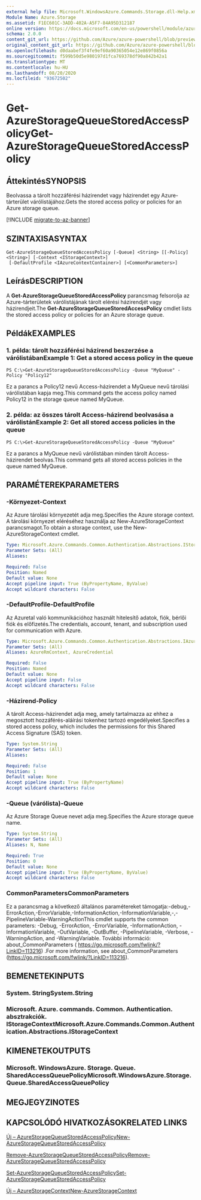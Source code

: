 ```yaml
---
external help file: Microsoft.WindowsAzure.Commands.Storage.dll-Help.xml
Module Name: Azure.Storage
ms.assetid: F1EC601C-3ADD-402A-A5F7-84A95D312187
online version: https://docs.microsoft.com/en-us/powershell/module/azure.storage/get-azurestoragequeuestoredaccesspolicy
schema: 2.0.0
content_git_url: https://github.com/Azure/azure-powershell/blob/preview/src/Storage/Commands.Storage/help/Get-AzureStorageQueueStoredAccessPolicy.md
original_content_git_url: https://github.com/Azure/azure-powershell/blob/preview/src/Storage/Commands.Storage/help/Get-AzureStorageQueueStoredAccessPolicy.md
ms.openlocfilehash: d0daabef3f4fe9ef60a90365054e12e869f0856a
ms.sourcegitcommit: f599b50d5e980197d1fca769378df90a842b42a1
ms.translationtype: MT
ms.contentlocale: hu-HU
ms.lasthandoff: 08/20/2020
ms.locfileid: "93672502"
---
```

# <span data-ttu-id="4068f-101">Get-AzureStorageQueueStoredAccessPolicy</span><span class="sxs-lookup"><span data-stu-id="4068f-101">Get-AzureStorageQueueStoredAccessPolicy</span></span>

## <span data-ttu-id="4068f-102">Áttekintés</span><span class="sxs-lookup"><span data-stu-id="4068f-102">SYNOPSIS</span></span>
<span data-ttu-id="4068f-103">Beolvassa a tárolt hozzáférési házirendet vagy házirendet egy Azure-tárterület várólistájához.</span><span class="sxs-lookup"><span data-stu-id="4068f-103">Gets the stored access policy or policies for an Azure storage queue.</span></span>

[!INCLUDE [migrate-to-az-banner](../../includes/migrate-to-az-banner.md)]

## <span data-ttu-id="4068f-104">SZINTAXISA</span><span class="sxs-lookup"><span data-stu-id="4068f-104">SYNTAX</span></span>

```
Get-AzureStorageQueueStoredAccessPolicy [-Queue] <String> [[-Policy] <String>] [-Context <IStorageContext>]
 [-DefaultProfile <IAzureContextContainer>] [<CommonParameters>]
```

## <span data-ttu-id="4068f-105">Leírás</span><span class="sxs-lookup"><span data-stu-id="4068f-105">DESCRIPTION</span></span>
<span data-ttu-id="4068f-106">A **Get-AzureStorageQueueStoredAccessPolicy** parancsmag felsorolja az Azure-tárterületek várólistájának tárolt elérési házirendjét vagy házirendjeit.</span><span class="sxs-lookup"><span data-stu-id="4068f-106">The **Get-AzureStorageQueueStoredAccessPolicy** cmdlet lists the stored access policy or policies for an Azure storage queue.</span></span>

## <span data-ttu-id="4068f-107">Példák</span><span class="sxs-lookup"><span data-stu-id="4068f-107">EXAMPLES</span></span>

### <span data-ttu-id="4068f-108">1. példa: tárolt hozzáférési házirend beszerzése a várólistában</span><span class="sxs-lookup"><span data-stu-id="4068f-108">Example 1: Get a stored access policy in the queue</span></span>
```
PS C:\>Get-AzureStorageQueueStoredAccessPolicy -Queue "MyQueue" -Policy "Policy12"
```

<span data-ttu-id="4068f-109">Ez a parancs a Policy12 nevű Access-házirendet a MyQueue nevű tárolási várólistában kapja meg.</span><span class="sxs-lookup"><span data-stu-id="4068f-109">This command gets the access policy named Policy12 in the storage queue named MyQueue.</span></span>

### <span data-ttu-id="4068f-110">2. példa: az összes tárolt Access-házirend beolvasása a várólistán</span><span class="sxs-lookup"><span data-stu-id="4068f-110">Example 2: Get all stored access policies in the queue</span></span>
```
PS C:\>Get-AzureStorageQueueStoredAccessPolicy -Queue "MyQueue"
```

<span data-ttu-id="4068f-111">Ez a parancs a MyQueue nevű várólistában minden tárolt Access-házirendet beolvas.</span><span class="sxs-lookup"><span data-stu-id="4068f-111">This command gets all stored access policies in the queue named MyQueue.</span></span>

## <span data-ttu-id="4068f-112">PARAMÉTEREK</span><span class="sxs-lookup"><span data-stu-id="4068f-112">PARAMETERS</span></span>

### <span data-ttu-id="4068f-113">-Környezet</span><span class="sxs-lookup"><span data-stu-id="4068f-113">-Context</span></span>
<span data-ttu-id="4068f-114">Az Azure tárolási környezetét adja meg.</span><span class="sxs-lookup"><span data-stu-id="4068f-114">Specifies the Azure storage context.</span></span>
<span data-ttu-id="4068f-115">A tárolási környezet eléréséhez használja az New-AzureStorageContext parancsmagot.</span><span class="sxs-lookup"><span data-stu-id="4068f-115">To obtain a storage context, use the New-AzureStorageContext cmdlet.</span></span>

```yaml
Type: Microsoft.Azure.Commands.Common.Authentication.Abstractions.IStorageContext
Parameter Sets: (All)
Aliases:

Required: False
Position: Named
Default value: None
Accept pipeline input: True (ByPropertyName, ByValue)
Accept wildcard characters: False
```

### <span data-ttu-id="4068f-116">-DefaultProfile</span><span class="sxs-lookup"><span data-stu-id="4068f-116">-DefaultProfile</span></span>
<span data-ttu-id="4068f-117">Az Azuretal való kommunikációhoz használt hitelesítő adatok, fiók, bérlői fiók és előfizetés.</span><span class="sxs-lookup"><span data-stu-id="4068f-117">The credentials, account, tenant, and subscription used for communication with Azure.</span></span>

```yaml
Type: Microsoft.Azure.Commands.Common.Authentication.Abstractions.IAzureContextContainer
Parameter Sets: (All)
Aliases: AzureRmContext, AzureCredential

Required: False
Position: Named
Default value: None
Accept pipeline input: False
Accept wildcard characters: False
```

### <span data-ttu-id="4068f-118">-Házirend</span><span class="sxs-lookup"><span data-stu-id="4068f-118">-Policy</span></span>
<span data-ttu-id="4068f-119">A tárolt Access-házirendet adja meg, amely tartalmazza az ehhez a megosztott hozzáférés-aláírási tokenhez tartozó engedélyeket.</span><span class="sxs-lookup"><span data-stu-id="4068f-119">Specifies a stored access policy, which includes the permissions for this Shared Access Signature (SAS) token.</span></span>

```yaml
Type: System.String
Parameter Sets: (All)
Aliases:

Required: False
Position: 1
Default value: None
Accept pipeline input: True (ByPropertyName)
Accept wildcard characters: False
```

### <span data-ttu-id="4068f-120">-Queue (várólista)</span><span class="sxs-lookup"><span data-stu-id="4068f-120">-Queue</span></span>
<span data-ttu-id="4068f-121">Az Azure Storage Queue nevet adja meg.</span><span class="sxs-lookup"><span data-stu-id="4068f-121">Specifies the Azure storage queue name.</span></span>

```yaml
Type: System.String
Parameter Sets: (All)
Aliases: N, Name

Required: True
Position: 0
Default value: None
Accept pipeline input: True (ByPropertyName, ByValue)
Accept wildcard characters: False
```

### <span data-ttu-id="4068f-122">CommonParameters</span><span class="sxs-lookup"><span data-stu-id="4068f-122">CommonParameters</span></span>
<span data-ttu-id="4068f-123">Ez a parancsmag a következő általános paramétereket támogatja:-debug,-ErrorAction,-ErrorVariable,-InformationAction,-InformationVariable,-,-PipelineVariable-WarningAction</span><span class="sxs-lookup"><span data-stu-id="4068f-123">This cmdlet supports the common parameters: -Debug, -ErrorAction, -ErrorVariable, -InformationAction, -InformationVariable, -OutVariable, -OutBuffer, -PipelineVariable, -Verbose, -WarningAction, and -WarningVariable.</span></span> <span data-ttu-id="4068f-124">További információ: about_CommonParameters ( https://go.microsoft.com/fwlink/?LinkID=113216) .</span><span class="sxs-lookup"><span data-stu-id="4068f-124">For more information, see about_CommonParameters (https://go.microsoft.com/fwlink/?LinkID=113216).</span></span>

## <span data-ttu-id="4068f-125">BEMENETEK</span><span class="sxs-lookup"><span data-stu-id="4068f-125">INPUTS</span></span>

### <span data-ttu-id="4068f-126">System. String</span><span class="sxs-lookup"><span data-stu-id="4068f-126">System.String</span></span>

### <span data-ttu-id="4068f-127">Microsoft. Azure. commands. Common. Authentication. absztrakciók. IStorageContext</span><span class="sxs-lookup"><span data-stu-id="4068f-127">Microsoft.Azure.Commands.Common.Authentication.Abstractions.IStorageContext</span></span>

## <span data-ttu-id="4068f-128">KIMENETEK</span><span class="sxs-lookup"><span data-stu-id="4068f-128">OUTPUTS</span></span>

### <span data-ttu-id="4068f-129">Microsoft. WindowsAzure. Storage. Queue. SharedAccessQueuePolicy</span><span class="sxs-lookup"><span data-stu-id="4068f-129">Microsoft.WindowsAzure.Storage.Queue.SharedAccessQueuePolicy</span></span>

## <span data-ttu-id="4068f-130">MEGJEGYZI</span><span class="sxs-lookup"><span data-stu-id="4068f-130">NOTES</span></span>

## <span data-ttu-id="4068f-131">KAPCSOLÓDÓ HIVATKOZÁSOK</span><span class="sxs-lookup"><span data-stu-id="4068f-131">RELATED LINKS</span></span>

[<span data-ttu-id="4068f-132">Új – AzureStorageQueueStoredAccessPolicy</span><span class="sxs-lookup"><span data-stu-id="4068f-132">New-AzureStorageQueueStoredAccessPolicy</span></span>](./New-AzureStorageQueueStoredAccessPolicy.md)

[<span data-ttu-id="4068f-133">Remove-AzureStorageQueueStoredAccessPolicy</span><span class="sxs-lookup"><span data-stu-id="4068f-133">Remove-AzureStorageQueueStoredAccessPolicy</span></span>](./Remove-AzureStorageQueueStoredAccessPolicy.md)

[<span data-ttu-id="4068f-134">Set-AzureStorageQueueStoredAccessPolicy</span><span class="sxs-lookup"><span data-stu-id="4068f-134">Set-AzureStorageQueueStoredAccessPolicy</span></span>](./Set-AzureStorageQueueStoredAccessPolicy.md)

[<span data-ttu-id="4068f-135">Új – AzureStorageContext</span><span class="sxs-lookup"><span data-stu-id="4068f-135">New-AzureStorageContext</span></span>](./New-AzureStorageContext.md)


